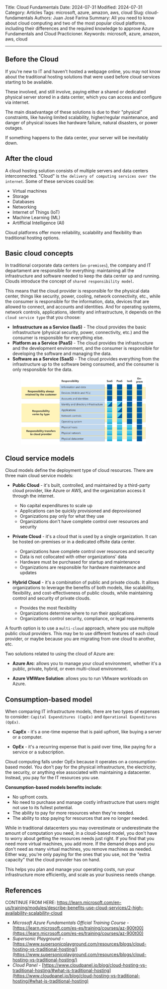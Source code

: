 Title: Cloud Fundamentals
Date: 2024-07-31
Modified: 2024-07-31
Category: Articles
Tags: microsoft, azure, amazon, aws, cloud
Slug: cloud-fundamentals
Authors: Juan José Farina
Summary: All you need to know about cloud computing and two of the most popular cloud platforms, including their differences and the required knowledge to approve Azure Fundamentals and Cloud Practicioner.
Keywords: microsoft, azure, amazon, aws, cloud

---

## Before the Cloud

If you're new to IT and haven't hosted a webpage online, you may not know about the traditional hosting solutions that were used before cloud services starting to be available.

These involved, and still involve, paying either a shared or dedicated physical server stored in a data center, which you can access and configure via internet.

The main disadvantage of these solutions is due to their "physical" constraints, like having limited scalability, higher/regular maintenance, and danger of physical issues like hardware failure, natural disasters, or power outages.

If something happens to the data center, your server will be inevitably down.

## After the cloud

A cloud hosting solution consists of multiple servers and data centers interconnected. "Cloud" is `the delivery of computing services over the internet`. Some of these services could be:

- Virtual machines
- Storage
- Databases
- Networking
- Internet of Things (IoT)
- Machine Learning (ML)
- Artifficial Intelligence (AI)

Cloud platforms offer more reliability, scalability and flexibility than traditional hosting options.

## Basic cloud concepts

In traditional corporate data centers (`on-premises`), the company and IT departament are responsible for everything: maintaining all the infrastructure and software needed to keep the data center up and running. Clouds introduce the concept of `shared responsibility model`.

This means that the cloud provider is responsible for the physical data center, things like security, power, cooling, network connectivity, etc., while the consumer is responsible for the information, data, devices that are allowed to connect, and accounts and identities. And for operating systems, network controls, applications, identity and infrastructure, it depends on the `cloud service type` that you choose:

- **Infrastructure as a Service (IaaS)** - The cloud provides the basic infrastructure (physical security, power, connectivity, etc.) and the consumer is responsible for everything else.
- **Platform as a Service (PaaS)** - The cloud provides the infrastructure and the development environment, and the consumer is responsible for developing the software and managing the data.
- **Software as a Service (SaaS)** - The cloud provides everything from the infrastructure up to the software being consumed, and the consumer is only responsible for the data.

<p align="center">
  <img src="shared_responsibility.png" alt="Shared Responsibility" width="80%">
</p>

## Cloud service models

Cloud models define the deployment type of cloud resources. There are three main cloud service models:

- **Public Cloud** - it's built, controlled, and maintained by a third-party cloud provider, like Azure or AWS, and the organization access it through the internet.
  - No capital expenditures to scale up
  - Applications can be quickly provisioned and deprovisioned
  - Organizations pay only for what they use
  - Organizations don't have complete control over resources and security

- **Private Cloud** - it's a cloud that is used by a single organization. It can be hosted on-premises or in a dedicated offsite data center.
  - Organizations have complete control over resources and security
  - Data is not collocated with other organizations' data
  - Hardware must be purchased for startup and maintenance
  - Organizations are responsible for hardware maintenance and updates

- **Hybrid Cloud** - it's a combination of public and private clouds. It allows organizations to leverage the benefits of both models, like scalability, flexibility, and cost-effectiveness of public clouds, while maintaining control and security of private clouds.
  - Provides the most flexibility
  - Organizations determine where to run their applications
  - Organizations control security, compliance, or legal requirements

A fourth option is to use a `multi-cloud` approach, where you use multiple public cloud providers. This may be to use different features of each cloud provider, or maybe because you are migrating from one cloud to another, etc.

Two solutions related to using the cloud of Azure are:

- **Azure Arc**: allows you to manage your cloud environment, whether it's a public, private, hybrid, or even multi-cloud environment.

- **Azure VMWare Solution**: allows you to run VMware workloads on Azure.

## Consumption-based model

When comparing IT infrastructure models, there are two types of expenses to consider: `Capital Expenditures (CapEx)` and `Operational Expenditures (OpEx)`.

- **CapEx** - it's a one-time expense that is paid upfront, like buying a server or a computer.

- **OpEx** - it's a recurring expense that is paid over time, like paying for a service or a subscription.

Cloud computing falls under OpEx because it operates on a consumption-based model. You don't pay for the physical infrastructure, the electricity, the security, or anything else associated with maintaining a datacenter. Instead, you pay for the IT resources you use.

**Consumption-based models benefits include**:

- No upfront costs.
- No need to purchase and manage costly infrastructure that users might not use to its fullest potential.
- The ability to pay for more resources when they're needed.
- The ability to stop paying for resources that are no longer needed.

While in traditional datacenters you may overestimate or underestimate the amount of computation you need, in a cloud-based model, you don't have to worry about getting the resources needs just right. If you find that you need more virtual machines, you add more. If the demand drops and you don't need as many virtual machines, you remove machines as needed. Either way, you're only paying for the ones that you use, not the "extra capacity" that the cloud provider has on hand.

This helps you plan and manage your operating costs, run your infrastructure more efficiently, and scale as your business needs change.

## References

CONTINUE FROM HERE: https://learn.microsoft.com/en-us/training/modules/describe-benefits-use-cloud-services/2-high-availability-scalability-cloud

- *Microsoft Azure Fundamentals Official Training Course* - [https://learn.microsoft.com/es-es/training/courses/az-900t00](https://learn.microsoft.com/es-es/training/courses/az-900t00)
- *Supersonic Playground* - [https://www.supersonicplayground.com/resources/blogs/cloud-hosting-vs-traditional-hosting/](https://www.supersonicplayground.com/resources/blogs/cloud-hosting-vs-traditional-hosting/)
- *Cloud Panel* - [https://www.cloudpanel.io/blog/cloud-hosting-vs-traditional-hosting/#what-is-traditional-hosting](https://www.cloudpanel.io/blog/cloud-hosting-vs-traditional-hosting/#what-is-traditional-hosting)

